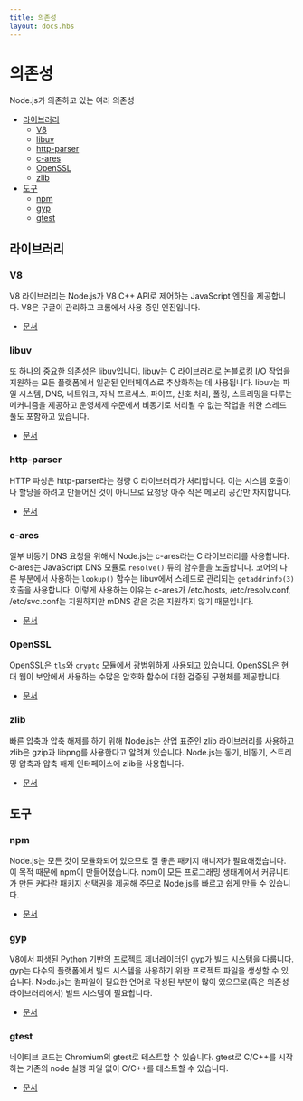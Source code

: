 ```yaml
---
title: 의존성
layout: docs.hbs
---
```


<!--
# Dependencies

There are several dependencies that Node.js relies on to work the way it does.

- [Libraries](#Libraries)
  - [V8](#V8)
  - [libuv](#libuv)
  - [http-parser](#http-parser)
  - [c-ares](#c-ares)
  - [OpenSSL](#OpenSSL)
  - [zlib](#zlib)
- [Tools](#Tools)
  - [npm](#npm)
  - [gyp](#gyp)
  - [gtest](#gtest)
-->

# 의존성

Node.js가 의존하고 있는 여러 의존성

- [라이브러리](#libraries)
  - [V8](#v8)
  - [libuv](#libuv)
  - [http-parser](#http-parser)
  - [c-ares](#c-ares)
  - [OpenSSL](#openssl)
  - [zlib](#zlib)
- [도구](#tools)
  - [npm](#npm)
  - [gyp](#gyp)
  - [gtest](#gtest)

<!--
## Libraries

### V8

The V8 library provides Node.js with a JavaScript engine, which Node.js
controls via the V8 C++ API. V8 is maintained by Google, for use in Chrome.

- [Documentation](https://v8docs.nodesource.com/)
-->

## <!--libraries-->라이브러리

### V8

V8 라이브러리는 Node.js가 V8 C++ API로 제어하는 JavaScript 엔진을 제공합니다.
V8은 구글이 관리하고 크롬에서 사용 중인 엔진입니다.

- [문서](https://v8docs.nodesource.com/)

<!--
### libuv

Another important dependency is libuv, a C library that is used to abstract
non-blocking I/O operations to a consistent interface across all supported
platforms. It provides mechanisms to handle file system, DNS, network, child
processes, pipes, signal handling, polling and streaming. It also includes a
thread pool for offloading work for some things that can't be done
asynchronously at the operating system level.

- [Documentation](http://docs.libuv.org/)
-->

### libuv

또 하나의 중요한 의존성은 libuv입니다. libuv는 C 라이브러리로 논블로킹 I/O 작업을 지원하는
모든 플랫폼에서 일관된 인터페이스로 추상화하는 데 사용됩니다. libuv는 파일 시스템, DNS, 네트워크,
자식 프로세스, 파이프, 신호 처리, 폴링, 스트리밍을 다루는 메커니즘을 제공하고 운영체제 수준에서
비동기로 처리될 수 없는 작업을 위한 스레드 풀도 포함하고 있습니다.

- [문서](http://docs.libuv.org/)

<!--
### http-parser

HTTP parsing is handled by a lightweight C library called http-parser. It is
designed to not make any syscalls or allocations, so it has a very small
per-request memory footprint.

- [Documentation](https://github.com/joyent/http-parser/)
-->

### http-parser

HTTP 파싱은 http-parser라는 경량 C 라이브러리가 처리합니다. 이는 시스템 호출이나 할당을 하려고
만들어진 것이 아니므로 요청당 아주 작은 메모리 공간만 차지합니다.

- [문서](https://github.com/joyent/http-parser/)

<!--
### c-ares

For some asynchronous DNS requests, Node.js uses a C library called c-ares.
It is exposed through the DNS module in JavaScript as the resolve() family of
functions. The lookup() function, which is what the rest of core uses, makes
use of threaded getaddrinfo(3) calls in libuv. The reason for this is that
c-ares supports /etc/hosts, /etc/resolv.conf and /etc/svc.conf, but not things
like mDNS.

- [Documentation](http://c-ares.haxx.se/docs.html)
-->

### c-ares

일부 비동기 DNS 요청을 위해서 Node.js는 c-ares라는 C 라이브러리를 사용합니다. c-ares는
JavaScript DNS 모듈로 `resolve()` 류의 함수들을 노출합니다. 코어의 다른 부분에서 사용하는
`lookup()` 함수는 libuv에서 스레드로 관리되는 `getaddrinfo(3)` 호출을 사용합니다. 이렇게 사용하는
이유는 c-ares가 /etc/hosts, /etc/resolv.conf, /etc/svc.conf는 지원하지만
mDNS 같은 것은 지원하지 않기 때문입니다.

- [문서](http://c-ares.haxx.se/docs.html)

<!--
### OpenSSL

OpenSSL is used extensively in both the `tls` and `crypto` modules. It provides
battle-tested implementations of many cryptographic functions that the modern
web relies on for security.

- [Documentation](https://www.openssl.org/docs/)
-->

### OpenSSL

OpenSSL은 `tls`와 `crypto` 모듈에서 광범위하게 사용되고 있습니다. OpenSSL은 현대 웹이
보안에서 사용하는 수많은 암호화 함수에 대한 검증된 구현체를 제공합니다.

- [문서](https://www.openssl.org/docs/)

<!--
### zlib

For fast compression and decompression, Node.js relies on the industry-standard
zlib library, also known for its use in gzip and libpng. Node.js uses zlib to
create sync, async and streaming compression and decompression interfaces.

- [Documentation](http://www.zlib.net/manual.html)
-->

### zlib

빠른 압축과 압축 해제를 하기 위해 Node.js는 산업 표준인 zlib 라이브러리를 사용하고 zlib은
gzip과 libpng를 사용한다고 알려져 있습니다. Node.js는 동기, 비동기, 스트리밍 압축과
압축 해제 인터페이스에 zlib을 사용합니다.

- [문서](http://www.zlib.net/manual.html)

<!--
## Tools

### npm

Node.js is all about modularity, and with that comes the need for a quality
package manager; for this purpose, npm was made. With npm comes the largest
selection of community-created packages of any programming ecosystem,
which makes building Node.js apps quick and easy.

- [Documentation](https://docs.npmjs.com/)
-->

## <!--tools-->도구

### npm

Node.js는 모든 것이 모듈화되어 있으므로 질 좋은 패키지 매니저가 필요해졌습니다. 이 목적 때문에
npm이 만들어졌습니다. npm이 모든 프로그래밍 생태계에서 커뮤니티가 만든 커다란 패키지 선택권을
제공해 주므로 Node.js를 빠르고 쉽게 만들 수 있습니다.

- [문서](https://docs.npmjs.com/)

<!--
### gyp

The build system is handled by gyp, a python-based project generator copied
from V8. It can generate project files for use with build systems across many
platforms. Node.js requires a build system because large parts of it — and its
dependencies — are written in languages that require compilation.

- [Documentation](https://gyp.gsrc.io/docs/UserDocumentation.md)
-->

### gyp

V8에서 파생된 Python 기반의 프로젝트 제너레이터인 gyp가 빌드 시스템을 다룹니다. gyp는 다수의
플랫폼에서 빌드 시스템을 사용하기 위한 프로젝트 파일을 생성할 수 있습니다. Node.js는 컴파일이
필요한 언어로 작성된 부분이 많이 있으므로(혹은 의존성 라이브러리에서) 빌드 시스템이 필요합니다.

- [문서](https://gyp.gsrc.io/docs/UserDocumentation.md)

<!--
### gtest

Native code can be tested using gtest, which is taken from Chromium. It allows
testing C/C++ without needing an existing node executable to bootstrap from.

- [Documentation](https://code.google.com/p/googletest/wiki/V1_7_Documentation)
-->

### gtest

네이티브 코드는 Chromium의 gtest로 테스트할 수 있습니다. gtest로 C/C++를 시작하는
기존의 node 실행 파일 없이 C/C++를 테스트할 수 있습니다.

- [문서](https://code.google.com/p/googletest/wiki/V1_7_Documentation)
